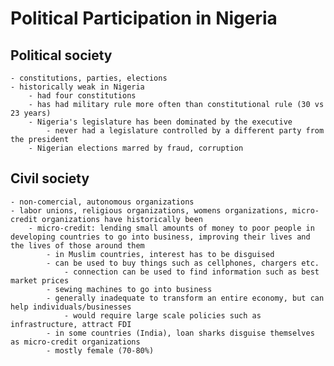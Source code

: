 Political Participation in Nigeria
==================================

Political society
-----------------

    - constitutions, parties, elections
    - historically weak in Nigeria
        - had four constitutions
        - has had military rule more often than constitutional rule (30 vs 23 years)
        - Nigeria's legislature has been dominated by the executive
            - never had a legislature controlled by a different party from the president
        - Nigerian elections marred by fraud, corruption

Civil society
-------------

    - non-comercial, autonomous organizations
    - labor unions, religious organizations, womens organizations, micro-credit organizations have historically been 
        - micro-credit: lending small amounts of money to poor people in developing countries to go into business, improving their lives and the lives of those around them
            - in Muslim countries, interest has to be disguised
            - can be used to buy things such as cellphones, chargers etc.
                - connection can be used to find information such as best market prices
            - sewing machines to go into business
            - generally inadequate to transform an entire economy, but can help individuals/businesses
                - would require large scale policies such as infrastructure, attract FDI
            - in some countries (India), loan sharks disguise themselves as micro-credit organizations
            - mostly female (70-80%)
